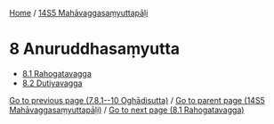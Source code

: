
[Home](/) / [14S5 Mahāvaggasaṃyuttapāḷi](/tipitaka/14S5.md)

# 8 Anuruddhasaṃyutta

* [8.1 Rahogatavagga](/tipitaka/14S5/8/8.1.md)
* [8.2 Dutiyavagga](/tipitaka/14S5/8/8.2.md)

[Go to previous page (7.8.1--10 Oghādisutta)](/tipitaka/14S5/7/7.8/7.8.1--10.md) / [Go to parent page (14S5 Mahāvaggasaṃyuttapāḷi)](/tipitaka/14S5/0.md) / [Go to next page (8.1 Rahogatavagga)](/tipitaka/14S5/8/8.1.md)


